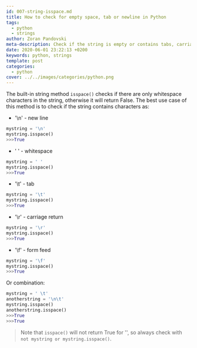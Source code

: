 ```yaml
---
id: 007-string-isspace.md
title: How to check for empty space, tab or newline in Python
tags:
  - python
  - strings
author: Zoran Pandovski
meta-description: Check if the string is empty or contains tabs, carriage return, newline with one built-in string method
date: 2020-06-01 23:22:13 +0200
keywords: python, strings
template: post
categories:
  - python
cover: ../../images/categories/python.png
---
```


The built-in string method `isspace()` checks if there are only whitespace characters in the string, otherwise it will return False.
The best use case of this method is to check if the string contains characters as:

* '\n' - new line

```python
mystring = '\n'
mystring.isspace()
>>>True
```

* ' ' - whitespace

```python
mystring = ' '
mystring.isspace()
>>>True
```

* '\t' - tab

```python
mystring = '\t'
mystring.isspace()
>>>True
```

* '\r' - carriage return

```python
mystring = '\r'
mystring.isspace()
>>>True
```

* '\f' - form feed

```python
mystring = '\f'
mystring.isspace()
>>>True
```

Or combination:

```python
mystring = ' \t'
anotherstring = '\n\t'
mystring.isspace()
anotherstring.isspace()
>>>True
>>>True
```

>Note that `isspace()` will not return True for '', so always check with `not mystring or mystring.isspace()`.